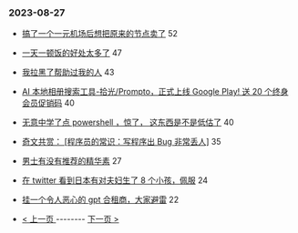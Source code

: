 ### 2023-08-27 
- [搞了一个一元机场后想把原来的节点卖了](https://www.v2ex.com/t/968583) 52
- [一天一顿饭的好处太多了](https://www.v2ex.com/t/968634) 47
- [我拉黑了帮助过我的人](https://www.v2ex.com/t/968541) 43
- [AI 本地相册搜索工具-拾光/Prompto，正式上线 Google Play! 送 20 个终身会员促销码](https://www.v2ex.com/t/968615) 40
- [无意中学了点 powershell ，惊了， 这东西是不是低估了](https://www.v2ex.com/t/968637) 40
- [奇文共赏： [程序员的常识：写程序出 Bug 非常丢人]](https://www.v2ex.com/t/968596) 35
- [男士有没有推荐的精华素](https://www.v2ex.com/t/968560) 27
- [在 twitter 看到日本有对夫妇生了 8 个小孩，佩服](https://www.v2ex.com/t/968525) 24
- [挂一个令人恶心的 gpt 合租商，大家避雷](https://www.v2ex.com/t/968613) 22 

- [ < 上一页 ](https://github.com/able8/v2ex-hot-record/blob/master/2023-08-26.md) -------- [ 下一页 > ](https://github.com/able8/v2ex-hot-record/blob/master/2023-08-28.md)
